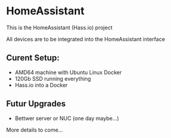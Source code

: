 # HomeAssistant #

This is the HomeAssistant (Hass.io) project

All devices are to be integrated into the HomeAssistant interface

## Curent Setup: ##
- AMD64 machine with Ubuntu Linux Docker
- 120Gb SSD running everything
- Hass.io into a Docker

## Futur Upgrades ##
- Bettwer server or NUC (one day maybe...)

More details to come...
